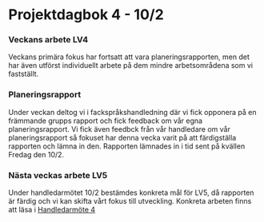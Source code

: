 # Projektdagbok 4 - 10/2

### Veckans arbete LV4
Veckans primära fokus har fortsatt att vara planeringsrapporten,
men det har även utförst individuellt arbete på dem mindre
arbetsområdena som vi fastställt.

### Planeringsrapport
Under veckan deltog vi i fackspråkshandledning där vi
fick opponera på en främmande grupps rapport och fick feedback
om vår egna planeringsrapport. Vi fick även feedbck från vår
handledare om vår planeringsrapport så fokuset har denna vecka
varit på att färdigställa rapporten och lämna in den. Rapporten
lämnades in i tid sent på kvällen Fredag den 10/2.

### Nästa veckas arbete LV5
Under handledarmötet 10/2 bestämdes konkreta mål för LV5, då
rapporten är färdig och vi kan skifta vårt fokus till utveckling.
Konkreta arbeten finns att läsa i [Handledarmöte 4](https://github.com/bachelor-group-66-systemf/documents/blob/main/manager-meetings/2023-02-10.md#3-things-to-do)